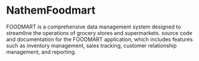 # NathemFoodmart
FOODMART is a comprehensive data management system designed to streamline the operations of grocery stores and supermarkets. source code and documentation for the FOODMART application, which includes features such as inventory management, sales tracking, customer relationship management, and reporting.
